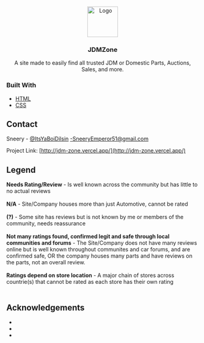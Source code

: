 
<br />
<p align="center">
  <a href="https://github.com/github_username/repo_name">
    <img src="https://user-images.githubusercontent.com/59810782/115248931-22bad280-a0f6-11eb-929a-76f35d5a1219.png" alt="Logo" width="80" height="80">
  </a>

  <h3 align="center">JDMZone</h3>

  <p align="center">
    A site made to easily find all trusted JDM or Domestic Parts, Auctions, Sales, and more.
    <br />
  </p>
</p>




### Built With

* [HTML](https://www.w3schools.com/html/default.asp)
* [CSS](https://www.w3schools.com/css/default.asp)




<!-- CONTACT -->
## Contact

Sneery - [@ItsYaBoiDilsin](https://twitter.com/ItsYaBoiDilsin) -SneeryEmperor51@gmail.com

Project Link: [http://jdm-zone.vercel.app/](http://jdm-zone.vercel.app/)

<!-- LEGEND -->
## Legend

<b>Needs Rating/Review</b> - Is well known across the community but has little to no actual reviews<br><br>
<b>N/A</b> - Site/Company houses more than just Automotive, cannot be rated<br><br>
<b>(?)</b> - Some site has reviews but is not known by me or members of the community, needs reassurance<br><br>
<b>Not many ratings found, confirmed legit and safe through local communities and forums</b> - The Site/Company does not have many reviews online but is well known throughout communites and car forums, and are confirmed safe, OR the company houses many parts and have reviews on the parts, not an overall review.<br><br>
<b>Ratings depend on store location</b> - A major chain of stores across countrie(s) that cannot be rated as each store has their own rating<br><br>


<!-- ACKNOWLEDGEMENTS -->
## Acknowledgements

* []()
* []()
* []()
